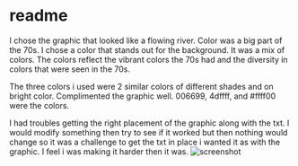 # readme
I chose the graphic that looked like a flowing river. Color was a big part of the 70s. I chose a color that stands out for the background. It was a mix of colors. The colors reflect the vibrant colors the 70s had and the diversity in colors that were seen in the 70s.

The  three colors i used were 2 similar colors of different shades and on bright color. Complimented the graphic well. 006699, 4dffff, and #ffff00 were the colors.

I had troubles getting the right placement of the graphic along with the txt. I would modify something then try to see if it worked but then nothing would change so it was a challenge to get the txt in place i wanted it as with the graphic. I feel i was making it harder then it was.
![screenshot](hi.png)
